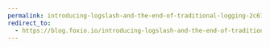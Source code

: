 ```yaml
---
permalink: introducing-logslash-and-the-end-of-traditional-logging-2c6708b6fc1c
redirect_to:
  - https://blog.foxio.io/introducing-logslash-and-the-end-of-traditional-logging
---
```

